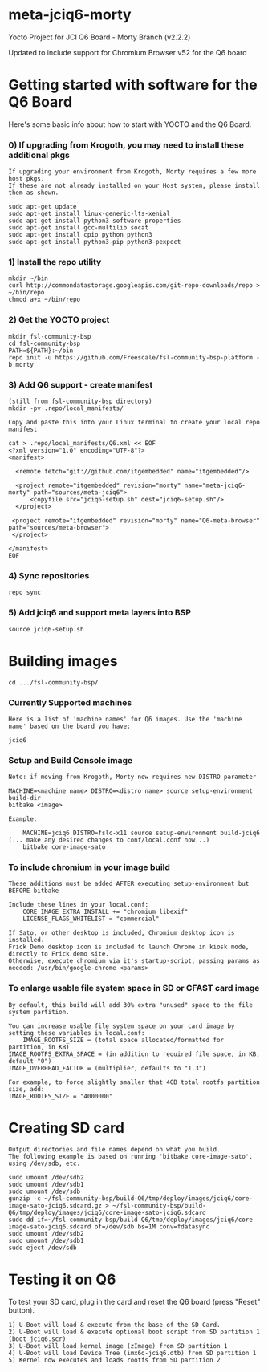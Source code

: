 # meta-jciq6-morty
Yocto Project for JCI Q6 Board - Morty Branch (v2.2.2)

Updated to include support for Chromium Browser v52 for the Q6 board
 
# Getting started with software for the Q6 Board
 
Here's some basic info about how to start with YOCTO and the Q6 Board. 
 
 
### 0) If upgrading from Krogoth, you may need to install these additional pkgs
    If upgrading your environment from Krogoth, Morty requires a few more host pkgs.
    If these are not already installed on your Host system, please install them as shown.

    sudo apt-get update
    sudo apt-get install linux-generic-lts-xenial
    sudo apt-get install python3-software-properties
    sudo apt-get install gcc-multilib socat
    sudo apt-get install cpio python python3 
    sudo apt-get install python3-pip python3-pexpect 

### 1) Install the repo utility
    mkdir ~/bin
    curl http://commondatastorage.googleapis.com/git-repo-downloads/repo > ~/bin/repo
    chmod a+x ~/bin/repo
 
### 2) Get the YOCTO project
    mkdir fsl-community-bsp
    cd fsl-community-bsp
    PATH=${PATH}:~/bin
    repo init -u https://github.com/Freescale/fsl-community-bsp-platform -b morty
 
### 3) Add Q6 support - create manifest 
    (still from fsl-community-bsp directory)
    mkdir -pv .repo/local_manifests/
 
    Copy and paste this into your Linux terminal to create your local repo manifest
 
    cat > .repo/local_manifests/Q6.xml << EOF
    <?xml version="1.0" encoding="UTF-8"?>
    <manifest>
     
      <remote fetch="git://github.com/itgembedded" name="itgembedded"/>
     
      <project remote="itgembedded" revision="morty" name="meta-jciq6-morty" path="sources/meta-jciq6">
          <copyfile src="jciq6-setup.sh" dest="jciq6-setup.sh"/>
      </project>

     <project remote="itgembedded" revision="morty" name="Q6-meta-browser" path="sources/meta-browser">
     </project>

    </manifest>
    EOF
 
### 4) Sync repositories
    repo sync
 
### 5) Add jciq6 and support meta layers into BSP
    source jciq6-setup.sh
 

# Building images
    cd .../fsl-community-bsp/
 
### Currently Supported machines <machine name>
    Here is a list of 'machine names' for Q6 images. Use the 'machine name' based on the board you have:
 
    jciq6
     
### Setup and Build Console image
    Note: if moving from Krogoth, Morty now requires new DISTRO parameter

    MACHINE=<machine name> DISTRO=<distro name> source setup-environment build-dir
    bitbake <image>
 
    Example:
 
        MACHINE=jciq6 DISTRO=fslc-x11 source setup-environment build-jciq6
	(... make any desired changes to conf/local.conf now...)
        bitbake core-image-sato
 
### To include chromium in your image build
    These additions must be added AFTER executing setup-environment but BEFORE bitbake

    Include these lines in your local.conf:
        CORE_IMAGE_EXTRA_INSTALL += "chromium libexif"
        LICENSE_FLAGS_WHITELIST = "commercial"

    If Sato, or other desktop is included, Chromium desktop icon is installed.
    Frick Demo desktop icon is included to launch Chrome in kiosk mode, directly to Frick demo site.
    Otherwise, execute chromium via it's startup-script, passing params as needed: /usr/bin/google-chrome <params>

### To enlarge usable file system space in SD or CFAST card image
    By default, this build will add 30% extra "unused" space to the file system partition.

    You can increase usable file system space on your card image by setting these variables in local.conf:
        IMAGE_ROOTFS_SIZE = (total space allocated/formatted for partition, in KB)
	IMAGE_ROOTFS_EXTRA_SPACE = (in addition to required file space, in KB, default "0")
	IMAGE_OVERHEAD_FACTOR = (multiplier, defaults to "1.3")
	
    For example, to force slightly smaller that 4GB total rootfs partition size, add:
	IMAGE_ROOTFS_SIZE = "4000000"


# Creating SD card
    Output directories and file names depend on what you build. 
    The following example is based on running 'bitbake core-image-sato', using /dev/sdb, etc.
 
    sudo umount /dev/sdb2
    sudo umount /dev/sdb1
    sudo umount /dev/sdb
    gunzip -c ~/fsl-community-bsp/build-Q6/tmp/deploy/images/jciq6/core-image-sato-jciq6.sdcard.gz > ~/fsl-community-bsp/build-Q6/tmp/deploy/images/jciq6/core-image-sato-jciq6.sdcard
    sudo dd if=~/fsl-community-bsp/build-Q6/tmp/deploy/images/jciq6/core-image-sato-jciq6.sdcard of=/dev/sdb bs=1M conv=fdatasync
    sudo umount /dev/sdb2
    sudo umount /dev/sdb1
    sudo eject /dev/sdb
     
# Testing it on Q6 

To test your SD card, plug in the card and reset the Q6 board (press "Reset" button).

	1) U-Boot will load & execute from the base of the SD Card.
	2) U-Boot will load & execute optional boot script from SD partition 1 (boot_jciq6.scr)
	3) U-Boot will load kernel image (zImage) from SD partition 1
	4) U-Boot will load Device Tree (imx6q-jciq6.dtb) from SD partition 1
	5) Kernel now executes and loads rootfs from SD partition 2

